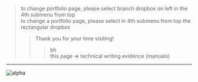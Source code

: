 > to change portfolio page, please select branch dropbox on left in the 4th submenu from top  
> to change a portfolio page, please select in 4th submenu from top the rectangular dropbox  
>> Thank you for your time visiting!    
>>> bh  
>>> this page => technical writing evidence (manuals)  
---------


![alpha](https://user-images.githubusercontent.com/59778456/193908585-5b92866d-9c4b-4624-8d3c-64edacaf3b01.JPG)
